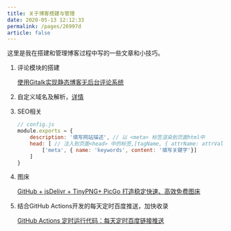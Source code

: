 ```yaml
---
title: 关于博客搭建与管理
date: 2020-05-13 12:12:33
permalink: /pages/26997d
article: false
---
```


这里是我在搭建和管理博客过程中写的一些文章和小技巧。

1. 评论模块的搭建

   [使用Gitalk实现静态博客无后台评论系统](https://xugaoyi.com/pages/1da0bf9a988eafe5/)

2. 自定义域名及解析，[详情](https://github.com/JDK-Plus/doc.git/issues/326)

3. SEO相关

   ```js
   // config.js
   module.exports = {
       description: '填写网站描述', // 以 <meta> 标签渲染到页面html中
       head: [ // 注入到页面<head> 中的标签,[tagName, { attrName: attrValue }]
           ['meta', { name: 'keywords', content: '填写关键字'}]
       ]
   }
   ```

4. 图床

   [GitHub + jsDelivr + TinyPNG+ PicGo 打造稳定快速、高效免费图床](https://xugaoyi.com/pages/a5f73af5185fdf0a/)

5. 结合GitHub Actions开发的每天定时百度推送，加快收录

   [GitHub Actions 定时运行代码：每天定时百度链接推送](https://xugaoyi.com/pages/f44d2f9ad04ab8d3/)

